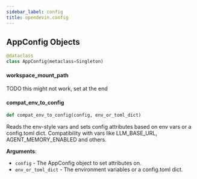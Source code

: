 ```yaml
---
sidebar_label: config
title: opendevin.config
---
```


## AppConfig Objects

```python
@dataclass
class AppConfig(metaclass=Singleton)
```

#### workspace\_mount\_path

TODO this might not work, set at the end

#### compat\_env\_to\_config

```python
def compat_env_to_config(config, env_or_toml_dict)
```

Reads the env-style vars and sets config attributes based on env vars or a config.toml dict.
Compatibility with vars like LLM_BASE_URL, AGENT_MEMORY_ENABLED and others.

**Arguments**:

- `config` - The AppConfig object to set attributes on.
- `env_or_toml_dict` - The environment variables or a config.toml dict.

